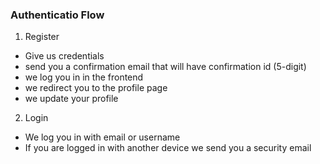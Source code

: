 ### Authenticatio Flow

1. Register

- Give us credentials
- send you a confirmation email that will have confirmation id (5-digit)
- we log you in in the frontend
- we redirect you to the profile page
- we update your profile

2. Login

- We log you in with email or username
- If you are logged in with another device we send you a security email
